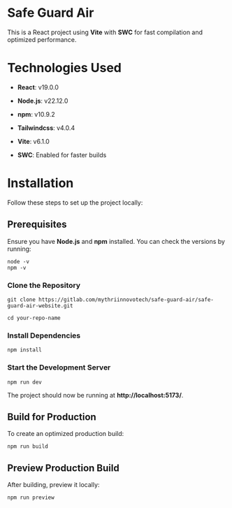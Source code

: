# Safe Guard Air

This is a React project using **Vite** with **SWC** for fast compilation and optimized performance.


#  Technologies Used

-   **React**: v19.0.0

-   **Node.js**: v22.12.0
    
-   **npm**: v10.9.2

- **Tailwindcss**: v4.0.4
    
-   **Vite**: v6.1.0
    
-   **SWC**: Enabled for faster builds
    


# Installation

Follow these steps to set up the project locally:

## Prerequisites

Ensure you have **Node.js** and **npm** installed. You can check the versions by running:

```
node -v   
npm -v    
```

### Clone the Repository

```
git clone https://gitlab.com/mythriinnovotech/safe-guard-air/safe-guard-air-website.git

cd your-repo-name
```

### Install Dependencies

```
npm install
```

### Start the Development Server

```
npm run dev
```

The project should now be running at **http://localhost:5173/**.

## Build for Production

To create an optimized production build:

```
npm run build
```

## Preview Production Build

After building, preview it locally:

```
npm run preview
```

